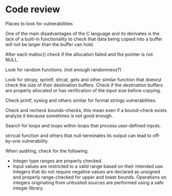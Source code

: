 # Code review
Places to look for vulnerabilities

One of the main disadvantages of the C language and its derivates is the lack of a built-in functionality to check that data being copied into a buffer will not be larger than the buffer can hold.

After each malloc() check if the allocation failed and the pointer is not NULL.

Look for random functions. (not enough randomness?)

Look for strcpy, sprintf, strcat, gets and other similar function that doesn¡t check the size of their destination buffers. Check if the destination buffers are properly allocated or has verification of the input size before copying.

Check printf, syslog and others similar for format strings vulnerabilities.

Check and recheck bounds-checks, this mean even if a bound-check exists analyze it because sometimes is not good enough.

Search for loops and loops within loops that process user-defined inputs.

strncat function and others that null-terminates its output can lead to off-by-one vulnerability.

When auditing, check for the following:
- Integer type ranges are properly checked.
- Input values are restricted to a valid range based on their intended use.
Integers that do not require negative values are declared as unsigned and properly range-checked for upper and lower bounds.
Operations on integers originating from untrusted sources are performed using a safe integer library.
